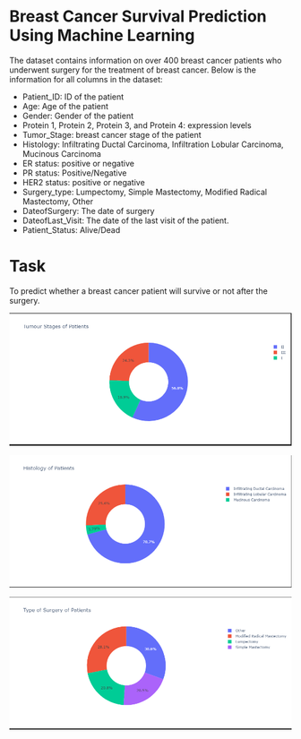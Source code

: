 # Breast Cancer Survival Prediction Using Machine Learning

The dataset contains information on over 400 breast cancer patients who underwent surgery for the treatment of breast cancer. Below is the information for all columns in the dataset:

- Patient_ID: ID of the patient
- Age: Age of the patient
- Gender: Gender of the patient
- Protein 1, Protein 2, Protein 3, and Protein 4: expression levels
- Tumor_Stage: breast cancer stage of the patient
- Histology: Infiltrating Ductal Carcinoma, Infiltration Lobular Carcinoma, Mucinous Carcinoma
- ER status: positive or negative
- PR status: Positive/Negative
- HER2 status: positive or negative
- Surgery_type: Lumpectomy, Simple Mastectomy, Modified Radical Mastectomy, Other
- DateofSurgery: The date of surgery
- DateofLast_Visit: The date of the last visit of the patient.
- Patient_Status: Alive/Dead

# Task

To predict whether a breast cancer patient will survive or not after the surgery.

![alt text](https://github.com/ervhart/Breast-Cancer-Analysis/blob/main/Capture_BC.PNG)

![alt text](https://github.com/ervhart/Breast-Cancer-Analysis/blob/main/Capture_BC1.PNG)

![alt text](https://github.com/ervhart/Breast-Cancer-Analysis/blob/main/Capture_BC2.PNG)
